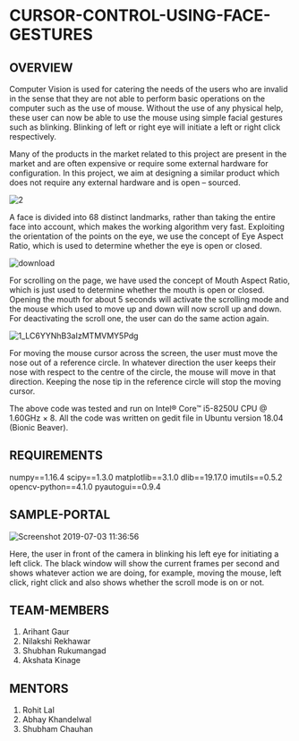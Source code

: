 # CURSOR-CONTROL-USING-FACE-GESTURES

## OVERVIEW

Computer Vision is used for catering the needs of the users who are invalid in the sense that they are not able to perform basic operations on the computer such as the use of mouse. Without the use of any physical help, these user can now be able to use the mouse using simple facial gestures such as blinking. Blinking of left or right eye will initiate a left or right click respectively. 

Many of the products in the market related to this project are present in the market and are often expensive or require some external hardware for configuration. In this project, we aim at designing a similar product which does not require any external hardware and is open – sourced.

![2](https://user-images.githubusercontent.com/45517467/60567293-2ba6ac80-9d87-11e9-943e-8d1c2ea2d5dd.png)

A face is divided into 68 distinct landmarks, rather than taking the entire face into account, which makes the working algorithm very fast. Exploiting the orientation of the points on the eye, we use the concept of Eye Aspect Ratio, which is used to determine whether the eye is open or closed. 

![download](https://user-images.githubusercontent.com/45517467/60567291-2b0e1600-9d87-11e9-96f3-79eedc3a8b4b.jpeg)

For scrolling on the page, we have used the concept of Mouth Aspect Ratio, which is just used to determine whether the mouth is open or closed. Opening the mouth for about 5 seconds will activate the scrolling mode and the mouse which used to move up and down will now scroll up and down. For deactivating the scroll one, the user can do the same action again. 

![1_LC6YYNhB3aIzMTMVMY5Pdg](https://user-images.githubusercontent.com/45517467/60567294-2ba6ac80-9d87-11e9-9ec0-8163f7a81cbf.jpg)

For moving the mouse cursor across the screen, the user must move the nose out of a reference circle. In whatever direction the user keeps their nose with respect to the centre of the circle, the mouse will move in that direction. Keeping the nose tip in the reference circle will stop the moving cursor. 

The above code was tested and run on Intel® Core™ i5-8250U CPU @ 1.60GHz × 8. All the code was written on gedit file in Ubuntu version 18.04 (Bionic Beaver).

## REQUIREMENTS

numpy==1.16.4
scipy==1.3.0
matplotlib==3.1.0
dlib==19.17.0
imutils==0.5.2
opencv-python==4.1.0
pyautogui==0.9.4

## SAMPLE-PORTAL

![Screenshot 2019-07-03 11:36:56](https://user-images.githubusercontent.com/45517467/60567290-2b0e1600-9d87-11e9-996e-885b83b55373.png)

Here, the user in front of the camera in blinking his left eye for initiating a left click. The black window will show the current frames per second and shows whatever action we are doing, for example, moving the mouse, left click, right click and also shows whether the scroll mode is on or not. 

## TEAM-MEMBERS

1. Arihant Gaur
2. Nilakshi Rekhawar
3. Shubhan Rukumangad
4. Akshata Kinage

## MENTORS

1. Rohit Lal
2. Abhay Khandelwal
3. Shubham Chauhan

